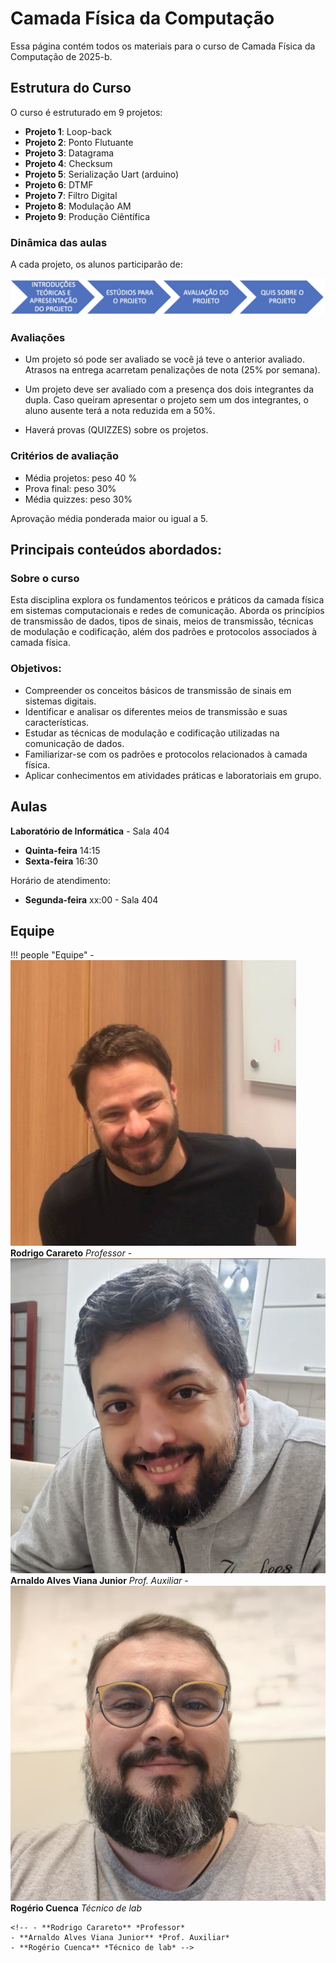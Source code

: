 # Camada Física da Computação

Essa página contém todos os materiais para o curso de Camada Física da Computação de 2025-b. 

## Estrutura do Curso

O curso é estruturado em 9 projetos:

- **Projeto 1**: Loop-back
- **Projeto 2**: Ponto Flutuante
- **Projeto 3**: Datagrama
- **Projeto 4**: Checksum
- **Projeto 5**: Serialização Uart (arduino)
- **Projeto 6**: DTMF
- **Projeto 7**: Filtro Digital
- **Projeto 8**: Modulação AM
- **Projeto 9**: Produção Ciêntífica

### Dinâmica das aulas

A cada projeto, os alunos participarão de:

![dinamica](./img/dinamica_aula.png)

### Avaliações

- Um projeto só pode ser avaliado se você já teve o anterior avaliado. Atrasos na entrega
acarretam penalizações de nota (25% por semana).

- Um projeto deve ser avaliado com a presença dos dois integrantes da dupla. Caso queiram
apresentar o projeto sem um dos integrantes, o aluno ausente terá a nota reduzida em a 50%.

- Haverá provas (QUIZZES) sobre os projetos.


### Critérios de avaliação

- Média projetos: peso 40 %
- Prova final: peso 30%
- Média quizzes: peso 30%

Aprovação média ponderada maior ou igual a 5.

## Principais conteúdos abordados:

### Sobre o curso

Esta disciplina explora os fundamentos teóricos e práticos da camada física em sistemas computacionais e redes de comunicação. Aborda os princípios de transmissão de dados, tipos de sinais, meios de transmissão, técnicas de modulação e codificação, além dos padrões e protocolos associados à camada física.

### Objetivos:

- Compreender os conceitos básicos de transmissão de sinais em sistemas digitais.
- Identificar e analisar os diferentes meios de transmissão e suas características.
- Estudar as técnicas de modulação e codificação utilizadas na comunicação de dados.
- Familiarizar-se com os padrões e protocolos relacionados à camada física.
- Aplicar conhecimentos em atividades práticas e laboratoriais em grupo.

## Aulas

**Laboratório de Informática** - Sala 404

- **Quinta-feira** 14:15 
- **Sexta-feira** 16:30

Horário de atendimento: 

- **Segunda-feira** xx:00  - Sala 404

## Equipe

!!! people "Equipe"
    - ![Carareto](equipe/carareto.jpeg) **Rodrigo Carareto** *Professor*
    - ![Arnaldo](equipe/arnaldo.jpeg) **Arnaldo Alves Viana Junior** *Prof. Auxiliar*
    - ![Rogério](equipe/rogerio.jpeg) **Rogério Cuenca** *Técnico de lab*
    
    <!-- - **Rodrigo Carareto** *Professor*
    - **Arnaldo Alves Viana Junior** *Prof. Auxiliar*
    - **Rogério Cuenca** *Técnico de lab* -->